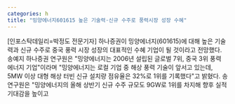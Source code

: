 ```yaml
---
categories: h
title: "밍양에너지601615 높은 기술력·신규 수주로 풍력시장 성장 수혜"
---
```

[인포스탁데일리=박정도 전문기자] 하나증권이 밍양에너지(601615)에 대해 높은 기술력과 신규 수주로 중국 풍력 시장 성장의 대표적인 수혜 기업이 될 것이라고 전망했다. 송예지 하나증권 연구원은 "밍양에너지는 2006년 설립된 글로벌 7위, 중국 3위 풍력 에너지 기업"이라며 "밍양에너지는 로컬 기업 중 해상 풍력 기술이 앞서고 있는데, 5MW 이상 대형 해상 터빈 신규 설치량 점유율은 32%로 1위를 기록했다"고 밝혔다. 송 연구원은 "밍양에너지의 올해 상반기 신규 수주 규모도 9GW로 1위를 차지해 향후 실적 기대감을 높이고